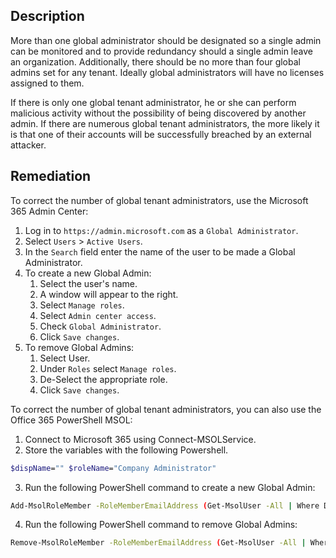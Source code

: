 ## Description

More than one global administrator should be designated so a single admin can be monitored and to provide redundancy should a single admin leave an organization. Additionally, there should be no more than four global admins set for any tenant. Ideally global administrators will have no licenses assigned to them.

If there is only one global tenant administrator, he or she can perform malicious activity without the possibility of being discovered by another admin. If there are numerous global tenant administrators, the more likely it is that one of their accounts will be successfully breached by an external attacker.

## Remediation

To correct the number of global tenant administrators, use the Microsoft 365 Admin Center:

1. Log in to `https://admin.microsoft.com` as a `Global Administrator`.
2. Select `Users` > `Active Users`.
3. In the `Search` field enter the name of the user to be made a Global Administrator.
4. To create a new Global Admin:
    1. Select the user's name.
    2. A window will appear to the right.
    3. Select `Manage roles`.
    4. Select `Admin center access`.
    5. Check `Global Administrator`.
    6. Click `Save changes`.
5. To remove Global Admins:
    1. Select User.
    2. Under `Roles` select `Manage roles`.
    3. De-Select the appropriate role.
    4. Click `Save changes`.

To correct the number of global tenant administrators, you can also use the Office 365 PowerShell MSOL:

1. Connect to Microsoft 365 using Connect-MSOLService.
2. Store the variables with the following Powershell.

```bash
$dispName="" $roleName="Company Administrator"
```

3. Run the following PowerShell command to create a new Global Admin:

```bash
Add-MsolRoleMember -RoleMemberEmailAddress (Get-MsolUser -All | Where DisplayName -eq $dispName).UserPrincipalName -RoleName $roleName
```

4. Run the following PowerShell command to remove Global Admins:

```bash
Remove-MsolRoleMember -RoleMemberEmailAddress (Get-MsolUser -All | Where DisplayName -eq $dispName).UserPrincipalName -RoleName $roleName
```

